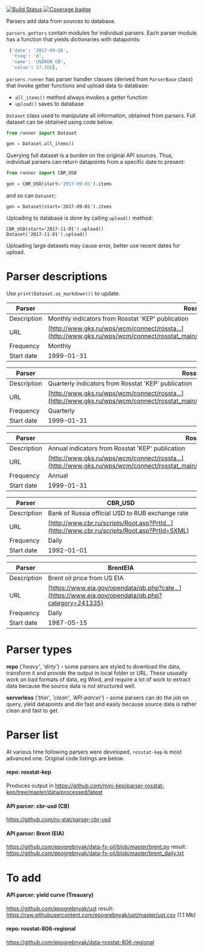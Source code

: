 [![Build Status](https://travis-ci.org/mini-kep/parsers.svg?branch=master)](https://travis-ci.org/mini-kep/parsers)
[![Coverage badge](https://codecov.io/gh/mini-kep/parsers/branch/master/graphs/badge.svg)](https://codecov.io/gh/mini-kep/parsers)

Parsers add data from sources to database. 

```parsers.getters``` contain modules for individual parsers. Each parser module has a function 
that yields dictionaries with datapoints:
```python 
 {'date': '2017-09-26', 
  'freq': 'd', 
  'name': 'USDRUR_CB', 
  'value': 57.566},
```

```parsers.runner``` has parser handler classes (derived from ```ParserBase``` class)
that invoke getter functions and upload data to database:
   
   - ```all_items()``` method always invokes a getter function
   - ```upload()``` saves to database


```Dataset``` class used to manipulate all information, obtained from parsers. 
Full dataset can be obtained using code below.

```python 
from runner import Dataset

gen = Dataset.all_items()

```

Querying full dataset is a burden on the original API sources. Thus, individual parsers can return 
datapoints from a specific date to present: 

```python
from runner import CBR_USD

gen = CBR_USD(start='2017-09-01').items
```

and so can ```Dataset```:

```
gen = Dataset(start='2017-09-01').items
```

Uploading to database is done by calling ```upload()``` method: 

```
CBR_USD(start='2017-11-01').upload()
Dataset('2017-11-01').upload()

```

Uploading large datasets may cause error, better use recent dates for upload. 


# Parser descriptions

Use ```print(Dataset.as_markdown())``` to update. 


| Parser | RosstatKEP_Monthly |
| ------ | ------------------ |
| Description | Monthly indicators from Rosstat 'KEP' publication |
| URL | [http://www.gks.ru/wps/wcm/connect/rossta...](http://www.gks.ru/wps/wcm/connect/rosstat_main/rosstat/ru/statistics/publications/catalog/doc_1140080765391) |
| Frequency | Monthly |
| Start date | 1999-01-31 |

| Parser | RosstatKEP_Quarterly |
| ------ | -------------------- |
| Description | Quarterly indicators from Rosstat 'KEP' publication |
| URL | [http://www.gks.ru/wps/wcm/connect/rossta...](http://www.gks.ru/wps/wcm/connect/rosstat_main/rosstat/ru/statistics/publications/catalog/doc_1140080765391) |
| Frequency | Quarterly |
| Start date | 1999-01-31 |

| Parser | RosstatKEP_Annual |
| ------ | ----------------- |
| Description | Annual indicators from Rosstat 'KEP' publication |
| URL | [http://www.gks.ru/wps/wcm/connect/rossta...](http://www.gks.ru/wps/wcm/connect/rosstat_main/rosstat/ru/statistics/publications/catalog/doc_1140080765391) |
| Frequency | Annual |
| Start date | 1999-01-31 |

| Parser | CBR_USD |
| ------ | ------- |
| Description | Bank of Russia official USD to RUB exchange rate |
| URL | [http://www.cbr.ru/scripts/Root.asp?PrtId...](http://www.cbr.ru/scripts/Root.asp?PrtId=SXML) |
| Frequency | Daily |
| Start date | 1992-01-01 |

| Parser | BrentEIA |
| ------ | -------- |
| Description | Brent oil price from US EIA |
| URL | [https://www.eia.gov/opendata/qb.php?cate...](https://www.eia.gov/opendata/qb.php?category=241335) |
| Frequency | Daily |
| Start date | 1987-05-15 |

Parser types
============

**repo** (*'heavy'*, *'dirty'*) - some parsers are styled to download the data, transform it and provide the output in local folder or URL. These ususally work on bad formats of data, eg Word, and require a lot of work to extract data because the source data is not structured well. 

**serverless** (*'thin'*, *'clean'*, *'API-parcer'*) - some parsers can do the job on query, yield datapoints and die fast and easily because source data is rather clean and fast to get. 


Parser list
===========

At various time following parsers were developed, ```rosstat-kep``` is most advanced one. Original code listings are below.

#### repo: rosstat-kep
Produces output in <https://github.com/mini-kep/parser-rosstat-kep/tree/master/data/processed/latest>

#### API parcer: cbr-usd (CB)
<https://github.com/ru-stat/parser-cbr-usd>

#### API parcer: Brent (EIA)
<https://github.com/epogrebnyak/data-fx-oil/blob/master/brent.py>
result: <https://github.com/epogrebnyak/data-fx-oil/blob/master/brent_daily.txt>

To add
======

#### API parcer: yield curve (Treausry)
<https://github.com/epogrebnyak/ust>
result: <https://raw.githubusercontent.com/epogrebnyak/ust/master/ust.csv> (1.1 Mb)

#### repo: rosstat-806-regional
<https://github.com/epogrebnyak/data-rosstat-806-regional>
